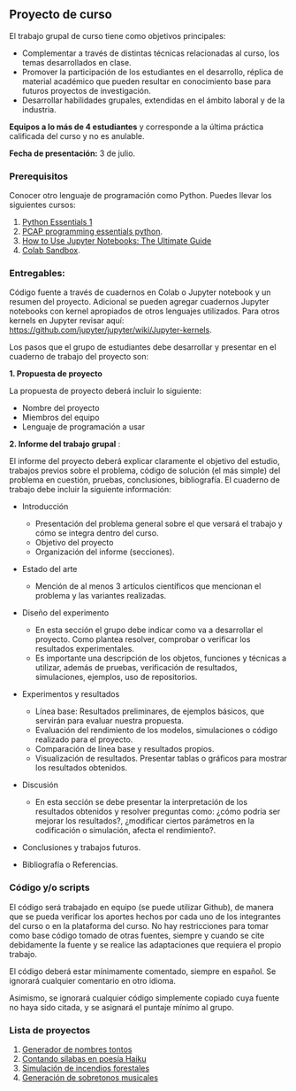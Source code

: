 ## Proyecto de curso 

El trabajo grupal de curso tiene como objetivos principales:

- Complementar a través de distintas técnicas relacionadas al curso, los temas desarrollados en clase.
- Promover la participación de los estudiantes en el desarrollo, réplica de material académico que pueden resultar en conocimiento base para futuros proyectos de investigación.
- Desarrollar habilidades grupales, extendidas en el ámbito laboral y de la industria.

**Equipos a lo más de 4 estudiantes** y corresponde a la última práctica calificada del curso y no es anulable.

**Fecha de presentación:** 3 de julio.

### Prerequisitos

Conocer otro lenguaje de programación como Python. Puedes llevar los siguientes cursos:

  1.  [Python Essentials 1](https://skillsforall.com/course/python-essentials-1?courseLang=en-US) 
  2.  [PCAP programming essentials python](https://www.netacad.com/courses/programming/pcap-programming-essentials-python). 
  3.  [How to Use Jupyter Notebooks: The Ultimate Guide](https://www.datacamp.com/tutorial/tutorial-jupyter-notebook)
  4.  [Colab Sandbox](https://colab.research.google.com/).

### Entregables:

Código fuente a través de cuadernos en Colab o Jupyter notebook y un resumen del proyecto. 
Adicional se pueden agregar cuadernos Jupyter notebooks con kernel apropiados de otros lenguajes utilizados. 
Para otros kernels en Jupyter revisar aquí: https://github.com/jupyter/jupyter/wiki/Jupyter-kernels. 


Los pasos que el grupo de estudiantes debe desarrollar y presentar en el cuaderno de trabajo del proyecto son:

**1. Propuesta de proyecto**

La propuesta de proyecto deberá incluir lo siguiente:

- Nombre del proyecto
- Miembros del equipo
- Lenguaje de programación a usar

**2. Informe del trabajo grupal** :

El informe del proyecto deberá explicar claramente el objetivo del estudio, trabajos previos sobre el problema, código de solución (el más simple) del problema en cuestión, pruebas, conclusiones, 
bibliografía. El cuaderno de trabajo  debe incluir la siguiente información:

* Introducción
  - Presentación del problema general sobre el que versará el trabajo y cómo se integra dentro  del curso.
  - Objetivo del proyecto
  - Organización del informe (secciones).
  
* Estado del arte
  - Mención de al menos 3 artículos científicos que mencionan el problema y las variantes realizadas.

* Diseño del experimento
  - En esta sección el grupo debe indicar como va a desarrollar el proyecto. Como plantea resolver, comprobar o verificar los resultados experimentales. 
  - Es importante una descripción de los objetos, funciones y técnicas a utilizar, además de pruebas, verificación de resultados, simulaciones, ejemplos, uso de repositorios. 

* Experimentos y resultados
  - Línea base: Resultados preliminares, de ejemplos básicos, que servirán para evaluar nuestra propuesta. 
  - Evaluación del rendimiento de los modelos, simulaciones o código realizado para el proyecto.
  - Comparación de línea base y resultados propios. 
  - Visualización de resultados. Presentar tablas o gráficos para mostrar los resultados obtenidos. 

* Discusión
  - En esta sección se debe presentar la interpretación de los resultados obtenidos y resolver preguntas como: ¿cómo podría ser mejorar los resultados?, 
  ¿modificar ciertos parámetros en la codificación o simulación, afecta el rendimiento?.

* Conclusiones y trabajos futuros.

* Bibliografía o Referencias. 


### Código y/o scripts

El código será trabajado en equipo (se puede utilizar Github), de manera que se pueda verificar los aportes hechos por cada uno de los integrantes del curso o en la plataforma del curso.
No hay restricciones para tomar como base código tomado de otras fuentes, siempre y cuando se cite debidamente la fuente y se realice las adaptaciones que requiera el propio trabajo. 


El código deberá estar mínimamente comentado, siempre en español. Se ignorará cualquier comentario en otro idioma.

Asimismo, se ignorará cualquier código simplemente copiado cuya fuente no haya sido citada, y se asignará el puntaje mínimo al grupo.


### Lista de proyectos

1. [Generador de nombres tontos](https://gist.github.com/kapumota/cc5a5d6ad69248a2547282160cc39d1e)
2. [Contando sílabas en poesía Haiku](https://gist.github.com/kapumota/074eb3e9d0e9231dd09e76aa37dfbab7)
3. [Simulación de incendios forestales](https://gist.github.com/kapumota/6a3dd3d730a59bc448b9191badd5ab92)
4. [Generación de sobretonos musicales](https://gist.github.com/kapumota/4ab930656cbd461becc7bb5a14b1d523)









